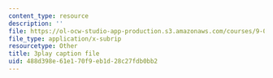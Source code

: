 ```yaml
---
content_type: resource
description: ''
file: https://ol-ocw-studio-app-production.s3.amazonaws.com/courses/9-00sc-introduction-to-psychology-fall-2011/488d398e61e170f9eb1d28c27fdb0bb2_SBrCPDC21f4.srt
file_type: application/x-subrip
resourcetype: Other
title: 3play caption file
uid: 488d398e-61e1-70f9-eb1d-28c27fdb0bb2
---
```

